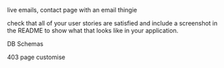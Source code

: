 
live emails, contact page with an email thingie

check that all of your user stories are satisfied and include a screenshot in the README to show what that looks like in your application.


DB Schemas


403 page customise


